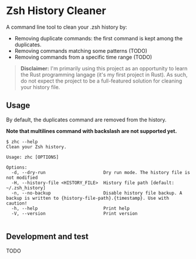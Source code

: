 # Zsh History Cleaner

A command line tool to clean your .zsh history by:

- Removing duplicate commands: the first command is kept among the duplicates.
- Removing commands matching some patterns (TODO)
- Removing commands from a specific time range (TODO)

> **Disclaimer:** I'm primarily using this project as an opportunity to learn the Rust programming langage (it's my
> first project in Rust). As such, do not expect the project to be a full-featured solution for cleaning your history
> file.

## Usage

By default, the duplicates command are removed from the history.

**Note that multilines command with backslash are not supported yet.**

```shell
$ zhc --help
Clean your Zsh history.

Usage: zhc [OPTIONS]

Options:
  -d, --dry-run                      Dry run mode. The history file is not modified
  -H, --history-file <HISTORY_FILE>  History file path [default: ~/.zsh_history]
  -n, --no-backup                    Disable history file backup. A backup is written to {history-file-path}.{timestamp}. Use with caution!
  -h, --help                         Print help
  -V, --version                      Print version


```

## Development and test

TODO
